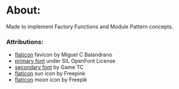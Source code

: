 # About:
Made to implement Factory Functions and Module Pattern concepts.

### Attributions:
- [flaticon]("https://www.flaticon.com/free-icons/pixelated") favicon by Miguel C Balandrano
- [primary font](https://www.dafont.com/w95fa.font?text=tic+tac+toe&back=bitmap) under SIL OpenFont License
- [secondary font](https://www.dafont.com/g-game-tc.font) by Game TC
- [flaticon]("https://www.flaticon.com/free-icons/smile") sun icon by Freepink 
- [flaticon]("https://www.flaticon.com/free-icons/moon") moon icon by Freepik

